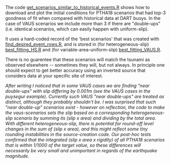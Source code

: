 
The code
[get_scenarios_similar_to_historical_events.R](get_scenarios_similar_to_historical_events.R)
shows how to download and plot the initial conditions for PTHA18 scenarios that
had top-3 goodness of fit when compared with historical data at DART buoys. In the
case of VAUS scenarios we include more than 3 if there are "double-ups" (i.e. identical
scenarios, which can easily happen with uniform-slip).

It uses a hard-coded record of the 'best scenarios' that was created with
[find_desired_event_rows.R](find_desired_event_rows.R), and is stored in (for
heterogeneous-slip) [best_fitting_HS.R](best_fitting_HS.R) and (for
variable-area-uniform-slip) [best_fitting_VAUS.R](best_fitting_VAUS.R). 

There is no guarentee that these scenarios will match the tsunami as observed
elsewhere -- sometimes they will, but not always. In principle one should
expect to get better accuracy using an inverted source that considers data
at your specific site of interest.

*After writing I noticed that in some VAUS cases we are finding "near
double-ups" with slip differing by 0.001m (see the VAUS cases in the puysegur
example). Currently such VAUS "near double-ups" are treated as distinct,
although they probably shouldn't be. I was surprised that such "near double-up"
scenarios exist - however on reflection, the code to make the vaus-scenarios sets the
slip based on a corresponding heterogeneous-slip scenario by summing its (slip x area) and
dividing by the total area. With different heterogeneous-slip, there is potential for round-off
level changes in the sum of (slip x area), and this might reflect some tiny rounding instabilities in the
source-creation code. Our post-hoc tests confirmed that the integrated (slip x area x
rigidity) of all PTHA18 scenarios that is within 1/1000 of the target value, so
these differences will necessarily be very small and unimportant in regards
of the earthquake magnitude.*
